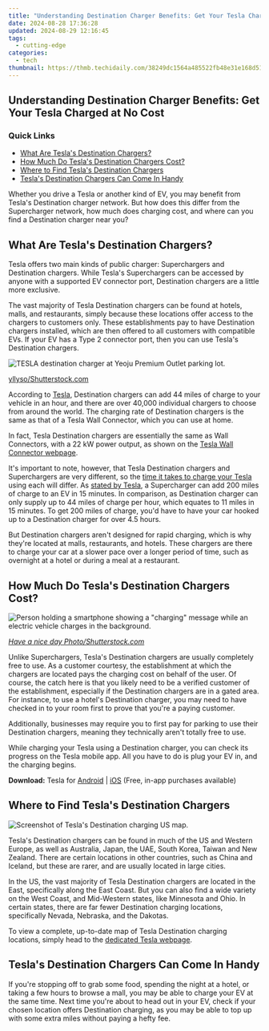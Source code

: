 ```yaml
---
title: "Understanding Destination Charger Benefits: Get Your Tesla Charged at No Cost"
date: 2024-08-28 17:36:28
updated: 2024-08-29 12:16:45
tags:
  - cutting-edge
categories:
  - tech
thumbnail: https://thmb.techidaily.com/38249dc1564a485522fb48e31e168d5147b5976c3d300d00e74bbaf1c0b88604.jpg
---
```


## Understanding Destination Charger Benefits: Get Your Tesla Charged at No Cost

### Quick Links

* [What Are Tesla's Destination Chargers?](https://on-screen-recording.techidaily.com/new-save-webcam-videos-using-vlc-software/)
* [How Much Do Tesla's Destination Chargers Cost?](https://buynow-help.techidaily.com/apples-latest-innovation-unveiled-discover-the-new-m4-processor-launch-details-and-technical-specifications/)
* [Where to Find Tesla's Destination Chargers](https://techtrends.techidaily.com/expert-review-the-highest-quality-modemrouter-combo-picks-for-this-year/)
* [Tesla's Destination Chargers Can Come In Handy](https://buynow-tips.techidaily.com/samsung-ru7300-55-4k-uhd-smart-tv-evaluation-is-it-worth-the-contours/)

 Whether you drive a Tesla or another kind of EV, you may benefit from Tesla's Destination charger network. But how does this differ from the Supercharger network, how much does charging cost, and where can you find a Destination charger near you?

##  What Are Tesla's Destination Chargers?

 Tesla offers two main kinds of public charger: Superchargers and Destination chargers. While Tesla's Superchargers can be accessed by anyone with a supported EV connector port, Destination chargers are a little more exclusive.

 The vast majority of Tesla Destination chargers can be found at hotels, malls, and restaurants, simply because these locations offer access to the chargers to customers only. These establishments pay to have Destination chargers installed, which are then offered to all customers with compatible EVs. If your EV has a Type 2 connector port, then you can use Tesla's Destination chargers.

![TESLA destination charger at Yeoju Premium Outlet parking lot.](https://static1.howtogeekimages.com/wordpress/wp-content/uploads/2024/01/tesla-destination-charger.jpeg) 

[yllyso/Shutterstock.com](https://www.shutterstock.com/image-photo/yeoju-south-korea-jun-14-2022-2171960665)

 According to [Tesla](https://www.tesla.com/support/charging), Destination chargers can add 44 miles of charge to your vehicle in an hour, and there are over 40,000 individual chargers to choose from around the world. The charging rate of Destination chargers is the same as that of a Tesla Wall Connector, which you can use at home.

 In fact, Tesla Destination chargers are essentially the same as Wall Connectors, with a 22 kW power output, as shown on the [Tesla Wall Connector webpage](https://www.tesla.com/en%5Fgb/support/charging/wall-connector).

 It's important to note, however, that Tesla Destination chargers and Superchargers are very different, so the [time it takes to charge your Tesla](https://video-screen-grab.techidaily.com/updated-unparalleled-free-console-reproduction-software-for-2024/) using each will differ. As [stated by Tesla](https://www.tesla.com/support/charging), a Supercharger can add 200 miles of charge to an EV in 15 minutes. In comparison, as Destination charger can only supply up to 44 miles of charge per hour, which equates to 11 miles in 15 minutes. To get 200 miles of charge, you'd have to have your car hooked up to a Destination charger for over 4.5 hours.

 But Destination chargers aren't designed for rapid charging, which is why they're located at malls, restaurants, and hotels. These chargers are there to charge your car at a slower pace over a longer period of time, such as overnight at a hotel or during a meal at a restaurant.

##  How Much Do Tesla's Destination Chargers Cost?

![Person holding a smartphone showing a "charging" message while an electric vehicle charges in the background.](https://static1.howtogeekimages.com/wordpress/wp-content/uploads/2022/03/smartphone-electric-car-charging.jpg) 

_[Have a nice day Photo/Shutterstock.com](https://www.shutterstock.com/image-photo/using-mobile-smartphone-device-refueling-electric-1873566082)_

 Unlike Superchargers, Tesla's Destination chargers are usually completely free to use. As a customer courtesy, the establishment at which the chargers are located pays the charging cost on behalf of the user. Of course, the catch here is that you likely need to be a verified customer of the establishment, especially if the Destination chargers are in a gated area. For instance, to use a hotel's Destination charger, you may need to have checked in to your room first to prove that you're a paying customer.

 Additionally, businesses may require you to first pay for parking to use their Destination chargers, meaning they technically aren't totally free to use.

 While charging your Tesla using a Destination charger, you can check its progress on the Tesla mobile app. All you have to do is plug your EV in, and the charging begins.

**Download:** Tesla for [Android](https://www.anrdoezrs.net/links/3607085/type/dlg/sid/UUhtgUeUpU2001489/https://play.google.com/store/apps/details?id=com.teslamotors.tesla&hl=en&gl=US) | [iOS](https://apps.apple.com/us/app/tesla/id582007913) (Free, in-app purchases available)

##  Where to Find Tesla's Destination Chargers

![Screenshot of Tesla's Destination charging US map.](https://static1.howtogeekimages.com/wordpress/wp-content/uploads/2024/01/tesla-destination-map.jpg) 

 Tesla's Destination chargers can be found in much of the US and Western Europe, as well as Australia, Japan, the UAE, South Korea, Taiwan and New Zealand. There are certain locations in other countries, such as China and Iceland, but these are rarer, and are usually located in large cities.

 In the US, the vast majority of Tesla Destination chargers are located in the East, specifically along the East Coast. But you can also find a wide variety on the West Coast, and Mid-Western states, like Minnesota and Ohio. In certain states, there are far fewer Destination charging locations, specifically Nevada, Nebraska, and the Dakotas.

 To view a complete, up-to-date map of Tesla Destination charging locations, simply head to the [dedicated Tesla webpage](https://www.tesla.com/findus?v=2&bounds=45.04957416173191%2C-85.87718946701548%2C28.949650649740423%2C-127.01000196701548&zoom=6&filters=destination%20charger).

##  Tesla's Destination Chargers Can Come In Handy

 If you're stopping off to grab some food, spending the night at a hotel, or taking a few hours to browse a mall, you may be able to charge your EV at the same time. Next time you're about to head out in your EV, check if your chosen location offers Destination charging, as you may be able to top up with some extra miles without paying a hefty fee.

<ins class="adsbygoogle"
     style="display:block"
     data-ad-format="autorelaxed"
     data-ad-client="ca-pub-7571918770474297"
     data-ad-slot="1223367746"></ins>



<ins class="adsbygoogle"
     style="display:block"
     data-ad-client="ca-pub-7571918770474297"
     data-ad-slot="8358498916"
     data-ad-format="auto"
     data-full-width-responsive="true"></ins>
